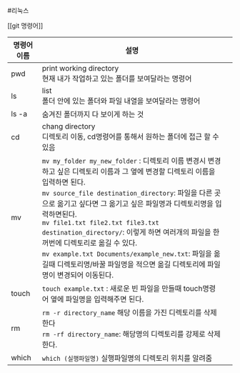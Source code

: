 #리눅스

[[git 명령어]]

| 명령어 이름 | 설명                                                                                                                                                                                                                                                                                                                                                                                     |     |
| ------ | -------------------------------------------------------------------------------------------------------------------------------------------------------------------------------------------------------------------------------------------------------------------------------------------------------------------------------------------------------------------------------------- | --- |
| pwd    | print working directory<br>현재 내가 작업하고 있는 폴더를 보여달라는 명령어                                                                                                                                                                                                                                                                                                                                 |     |
| ls<br> | list<br>폴더 안에 있는 폴더와 파일 내열을 보여달라는 명령어                                                                                                                                                                                                                                                                                                                                                  |     |
| ls -a  | 숨겨진 폴더까지 다 보이게 하는 것                                                                                                                                                                                                                                                                                                                                                                    |     |
| cd     | chang directory<br>디렉토리 이동, cd명령어를 통해서 원하는 폴더에 접근 할 수 있음                                                                                                                                                                                                                                                                                                                               |     |
| mv     | `mv my_folder my_new_folder` :  디렉토리 이름 변경시 변경하고 싶은 디렉토리 이름과 그 옆에 변경할 디렉토리 이름을 입력하면 된다.<br>`mv source_file destination_directory`: 파일을 다른 곳으로 옮기고 싶다면 그 옮기고 싶은 파일명과 디렉토리명을 입력하면된다.<br>`mv file1.txt file2.txt file3.txt destination_directory/`: 이렇게 하면 여러개의 파일을 한꺼번에 디렉토리로 옮길 수 있다.<br>`mv example.txt Documents/example_new.txt`: 파일을 옮길때 디렉토리명/바꿀 파일명을 적으면 옮길 디렉토리에 파일명이 변경되어 이동된다. |     |
| touch  | `touch example.txt` : 새로운 빈 파일을 만들때 touch명령어 옆에 파일명을 입력해주면 된다.                                                                                                                                                                                                                                                                                                                         |     |
| rm     | `rm -r directory_name` 해당 이름을 가진 디렉토리를 삭제한다<br>`rm -rf directory_name`: 해당명의 디렉토리를 강제로 삭제한다.                                                                                                                                                                                                                                                                                           |     |
| which  | `which (실행파일명)` 실행파일명의 디렉토리 위치를 알려줌                                                                                                                                                                                                                                                                                                                                                    |     |

